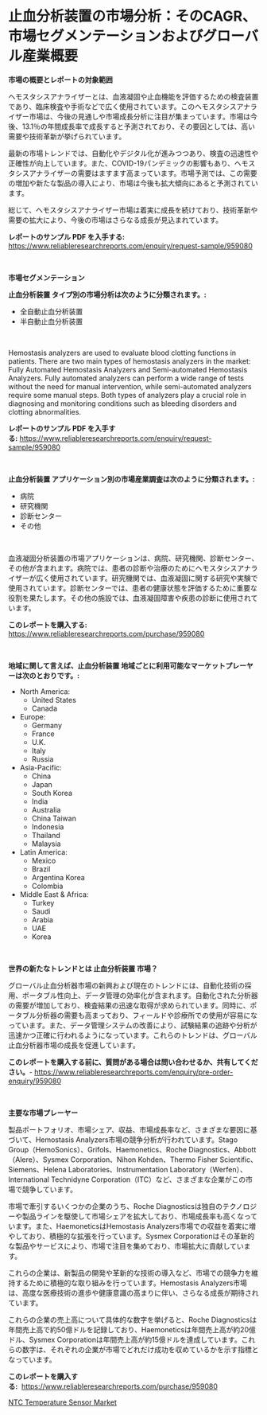 <p><h1>止血分析装置の市場分析：そのCAGR、市場セグメンテーションおよびグローバル産業概要</h1></p><p><strong>市場の概要とレポートの対象範囲</strong></p>
<p><p>ヘモスタシスアナライザーとは、血液凝固や止血機能を評価するための検査装置であり、臨床検査や手術などで広く使用されています。このヘモスタシスアナライザー市場は、今後の見通しや市場成長分析に注目が集まっています。市場は今後、13.1％の年間成長率で成長すると予測されており、その要因としては、高い需要や技術革新が挙げられています。</p><p>最新の市場トレンドでは、自動化やデジタル化が進みつつあり、検査の迅速性や正確性が向上しています。また、COVID-19パンデミックの影響もあり、ヘモスタシスアナライザーの需要はますます高まっています。市場予測では、この需要の増加や新たな製品の導入により、市場は今後も拡大傾向にあると予測されています。</p><p>総じて、ヘモスタシスアナライザー市場は着実に成長を続けており、技術革新や需要の拡大により、今後の市場はさらなる成長が見込まれています。</p></p>
<p><strong>レポートのサンプル PDF を入手する:</strong> <a href="https://www.reliableresearchreports.com/enquiry/request-sample/959080">https://www.reliableresearchreports.com/enquiry/request-sample/959080</a></p>
<p>&nbsp;</p>
<p><strong>市場セグメンテーション</strong></p>
<p><strong>止血分析装置 タイプ別の市場分析は次のように分類されます。:</strong></p>
<p><ul><li>全自動止血分析装置</li><li>半自動止血分析装置</li></ul></p>
<p>&nbsp;</p>
<p><p>Hemostasis analyzers are used to evaluate blood clotting functions in patients. There are two main types of hemostasis analyzers in the market: Fully Automated Hemostasis Analyzers and Semi-automated Hemostasis Analyzers. Fully automated analyzers can perform a wide range of tests without the need for manual intervention, while semi-automated analyzers require some manual steps. Both types of analyzers play a crucial role in diagnosing and monitoring conditions such as bleeding disorders and clotting abnormalities.</p></p>
<p><strong>レポートのサンプル PDF を入手する:</strong>&nbsp;<a href="https://www.reliableresearchreports.com/enquiry/request-sample/959080">https://www.reliableresearchreports.com/enquiry/request-sample/959080</a></p>
<p>&nbsp;</p>
<p><strong> 止血分析装置 アプリケーション別の市場産業調査は次のように分類されます。:</strong></p>
<p><ul><li>病院</li><li>研究機関</li><li>診断センター</li><li>その他</li></ul></p>
<p>&nbsp;</p>
<p><p>血液凝固分析装置の市場アプリケーションは、病院、研究機関、診断センター、その他が含まれます。病院では、患者の診断や治療のためにヘモスタシスアナライザーが広く使用されています。研究機関では、血液凝固に関する研究や実験で使用されています。診断センターでは、患者の健康状態を評価するために重要な役割を果たします。その他の施設では、血液凝固障害や疾患の診断に使用されています。</p></p>
<p><strong>このレポートを購入する:</strong>&nbsp; <a href="https://www.reliableresearchreports.com/purchase/959080">https://www.reliableresearchreports.com/purchase/959080</a></p>
<p>&nbsp;</p>
<p><strong>地域に関して言えば、止血分析装置 地域ごとに利用可能なマーケットプレーヤーは次のとおりです。:</strong></p>
<p><ul>
    <li>
        North America:
        <ul>
            <li>United States</li>
            <li>Canada</li>
        </ul>
    </li>
    <li>
        Europe:
        <ul>
            <li>Germany</li>
            <li>France</li>
            <li>U.K.</li>
            <li>Italy</li>
            <li>Russia</li>
        </ul>
    </li>
    <li>
        Asia-Pacific:
        <ul>
            <li>China</li>
            <li>Japan</li>
            <li>South Korea</li>
            <li>India</li>
            <li>Australia</li>
            <li>China Taiwan</li>
            <li>Indonesia</li>
            <li>Thailand</li>
            <li>Malaysia</li>
        </ul>
    </li>
    <li>
        Latin America:
        <ul>
            <li>Mexico</li>
            <li>Brazil</li>
            <li>Argentina Korea</li>
            <li>Colombia</li>
        </ul>
    </li>
    <li>
        Middle East & Africa:
        <ul>
            <li>Turkey</li>
            <li>Saudi</li>
            <li>Arabia</li>
            <li>UAE</li>
            <li>Korea</li>
        </ul>
    </li>
    </ul></p>
<p>&nbsp;</p>
<p><strong>世界の新たなトレンドとは 止血分析装置 市場？</strong></p>
<p><p>グローバル止血分析器市場の新興および現在のトレンドには、自動化技術の採用、ポータブル性向上、データ管理の効率化が含まれます。自動化された分析器の需要が増加しており、検査結果の迅速な取得が求められています。同時に、ポータブル分析器の需要も高まっており、フィールドや診療所での使用が容易になっています。また、データ管理システムの改善により、試験結果の追跡や分析が迅速かつ正確に行われるようになっています。これらのトレンドは、グローバル止血分析器市場の成長を促進しています。</p></p>
<p><strong>このレポートを購入する前に、質問がある場合は問い合わせるか、共有してください。</strong>- <a href="https://www.reliableresearchreports.com/enquiry/pre-order-enquiry/959080">https://www.reliableresearchreports.com/enquiry/pre-order-enquiry/959080</a></p>
<p>&nbsp;</p>
<p><strong>主要な市場プレーヤー</strong></p>
<p><p>製品ポートフォリオ、市場シェア、収益、市場成長率など、さまざまな要因に基づいて、Hemostasis Analyzers市場の競争分析が行われています。Stago Group（HemoSonics）、Grifols、Haemonetics、Roche Diagnostics、Abbott（Alere）、Sysmex Corporation、Nihon Kohden、Thermo Fisher Scientific、Siemens、Helena Laboratories、Instrumentation Laboratory（Werfen）、International Technidyne Corporation（ITC）など、さまざまな企業がこの市場で競争しています。</p><p>市場で牽引するいくつかの企業のうち、Roche Diagnosticsは独自のテクノロジーや製品ラインを駆使して市場シェアを拡大しており、市場成長率も高くなっています。また、HaemoneticsはHemostasis Analyzers市場での収益を着実に増やしており、積極的な拡張を行っています。Sysmex Corporationはその革新的な製品やサービスにより、市場で注目を集めており、市場拡大に貢献しています。</p><p>これらの企業は、新製品の開発や革新的な技術の導入など、市場での競争力を維持するために積極的な取り組みを行っています。Hemostasis Analyzers市場は、高度な医療技術の進歩や健康意識の高まりに伴い、さらなる成長が期待されています。</p><p>これらの企業の売上高について具体的な数字を挙げると、Roche Diagnosticsは年間売上高で約50億ドルを記録しており、Haemoneticsは年間売上高が約20億ドル、Sysmex Corporationは年間売上高が約15億ドルを達成しています。これらの数字は、それぞれの企業が市場でどれだけ成功を収めているかを示す指標となっています。</p></p>
<p><strong>このレポートを購入する:</strong>&nbsp;&nbsp;<a href="https://www.reliableresearchreports.com/purchase/959080">https://www.reliableresearchreports.com/purchase/959080</a></p>
<p><p><a href="https://github.com/Alonsoolds3wq1d81czn8rbol/Market-Research-Report-List-1/blob/main/ntc-temperature-sensor-market.md">NTC Temperature Sensor Market</a></p></p>